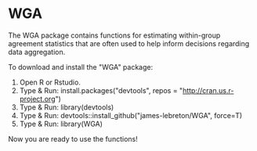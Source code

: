 # WGA

The WGA package contains functions for estimating within-group agreement statistics that are often used to help inform decisions regarding data aggregation.

To download and install the "WGA" package:  

1. Open R or Rstudio.
2. Type & Run:  install.packages("devtools", repos = "http://cran.us.r-project.org")  
3. Type & Run:  library(devtools)  
4. Type & Run:  devtools::install_github("james-lebreton/WGA", force=T)  
5. Type & Run:  library(WGA)

Now you are ready to use the functions!

